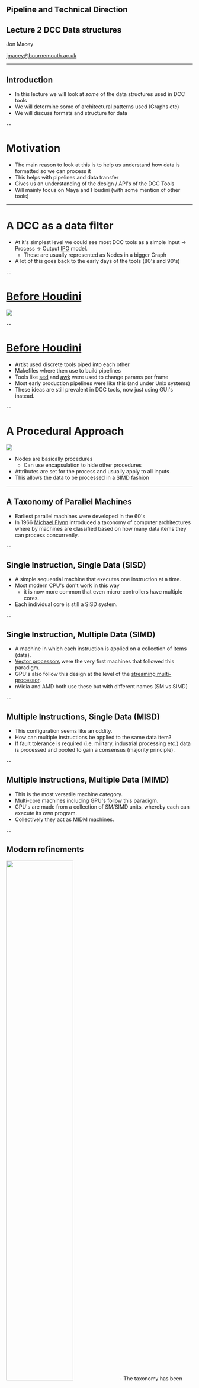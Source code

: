 ## Pipeline and Technical Direction
## Lecture 2 DCC Data structures
Jon Macey

jmacey@bournemouth.ac.uk

---

## Introduction

- In this lecture we will look at _some_ of the data structures used in DCC tools
- We will determine some of architectural patterns used (Graphs etc)
- We will discuss formats and structure for data

--

# Motivation

- The main reason to look at this is to help us understand how data is formatted so we can process it
- This helps with pipelines and data transfer
- Gives us an understanding of the design / API's of the DCC Tools 
- Will mainly focus on Maya and Houdini (with some mention of other tools)

---

# A DCC as a data filter

- At it's simplest level we could see most DCC tools as a simple Input -> Process -> Output [IPO](https://en.wikipedia.org/wiki/IPO_model) model.
  - These are usually represented as Nodes in a bigger Graph
- A lot of this goes back to the early days of the tools (80's and 90's)

--

# [Before Houdini](https://www.youtube.com/watch?v=2YXwg0n9e7E&t=4s&ab_channel=CppCon)

![](images/Hou1.png)

--

# [Before Houdini](https://www.youtube.com/watch?v=2YXwg0n9e7E&t=4s&ab_channel=CppCon)

- Artist used discrete tools piped into each other
- Makefiles where then use to build pipelines
- Tools like [sed](https://www.gnu.org/software/sed/manual/sed.html) and [awk](https://www.gnu.org/software/gawk/manual/gawk.html) were used to change params per frame
- Most early production pipelines were like this (and under Unix systems)
- These ideas are still prevalent in DCC tools, now just using GUI's instead.

--

# A Procedural Approach

![](images/ipo.png)
- Nodes are basically procedures
  - Can use encapsulation to hide other procedures
- Attributes are set for the process and usually apply to all inputs
- This allows the data to be processed in a SIMD fashion


---

## A Taxonomy of Parallel Machines

- Earliest parallel machines were developed in the 60's
- In 1966 [Michael Flynn](https://en.wikipedia.org/wiki/Flynn%27s_taxonomy) introduced a taxonomy of computer architectures where by machines are classified based on how many data items they can process concurrently.

--

## Single Instruction, Single Data (SISD)
- A simple sequential machine that executes one instruction at a time.
- Most modern CPU's don't work in this way
  - it is now more common that even micro-controllers have multiple cores.
- Each individual core is still a SISD system. 

--

## Single Instruction, Multiple Data (SIMD)
- A machine in which each instruction is applied on a collection of items (data).
- [Vector processors](https://en.wikipedia.org/wiki/Vector_processor) were the very first machines that followed this paradigm.
- GPU's also follow this design at the level of the [streaming multi-processor](https://en.wikipedia.org/wiki/Stream_processing). 
- nVidia and AMD both use these but with different names (SM vs SIMD)

--

## Multiple Instructions, Single Data (MISD)
- This configuration seems like an oddity.
- How can multiple instructions be applied to the same data item?
- If fault tolerance is required (i.e. military, industrial processing etc.) data is processed and pooled to gain a consensus (majority principle).

--

## Multiple Instructions, Multiple Data (MIMD)
- This is the most versatile machine category.
- Multi-core machines including GPU's follow this paradigm.
- GPU's are made from a collection of SM/SIMD units, whereby each can execute its own program.
- Collectively they act as MIDM machines.

--


## Modern refinements
<image src="images/flyn.png" width=60%>
- The taxonomy has been refined of the years with added sub categories.
- In particular MIMD can be defined with either Shared or Distributed memory

--

## Shared Memory MIMD
- has universally accessible shared memory space.
- This simplifies transactions that need to take place between CPUs with minimum overhead, but is a bottleneck to scalability.
- Some systems partition memory so each CPU has it's own memory and (slower) access to the non-local memory of other CPUs.
- This is know as Non-Uniform Memory Access ([NUMA](https://en.wikipedia.org/wiki/Non-uniform_memory_access))

--

## Distributed Memory MIMD
- sometime know as "shared nothing MIMD" 
- are machines that communicate by exchanging messages.
- such machines scale well but have a high communication cost.

--

## Current Trends
- Increase the on-chip core count.
  - Addition of new SIMD instruction sets ([SSE](https://en.wikipedia.org/wiki/Streaming_SIMD_Extensions), [MMX](https://en.wikipedia.org/wiki/MMX_(instruction_set), [AVE](https://en.wikipedia.org/wiki/Advanced_Vector_Extensions) [AESNI](https://en.wikipedia.org/wiki/AES_instruction_set))
  - Larger caches.
- Combine heterogeneous cores in the same package, typically CPU and GPU ones.
  - optimized for a different type of task. 
  - AMD's APU ([Accelerated Processing Unit](https://en.wikipedia.org/wiki/AMD_Accelerated_Processing_Unit)) chips. 
  - Intel is also offering OpenCL-based computing on its line of CPUs with integrated graphics chips.

---

# Why does this matter

- Making use of SIMD means we need to layout data in particular ways
- Usually we use SOA formats (Structure of Arrays)
- Internally most DCC's use variants of this
  - They will have their own containers to utilise this data format
- Also influences how the API's (C++ / Python) work and interface with the tools
  - See ```MVectorArray``` (Maya) ```UT_Array``` (Houdini) etc

--

# What no stl:: ?

- stl proposed in 1994 added in 1998
  - Most DCC tools predate this so had their own
- Also allows for internal structures to be optimized
- Usually Array types and other containers
- Strings can also be problematic so optimized

--

## Custom Memory allocation

- internally most DCC will manage memory allocation and layout
  - Either using external tools [jemalloc](https://github.com/jemalloc/jemalloc) or [tbb malloc](https://github.com/oneapi-src/oneTBB)
- Will use page allocation to save on copies down trees

--

# COW
- [Copy on Write](https://en.wikipedia.org/wiki/Copy-on-write) used to save memory
  - DCC's can  move GB's of data around so we try to avoid copies
- Page allocation helps as we can decide what to copy and what to share
- Obvious overhead in code complexity but save memory
  - Usually transparent to the user


---

# DCC structures

- It can be useful to think of most DCC tools having different levels of structures
  - High Level
    - Scene / Pipeline etc
  - Low Level 
    - Geometry + Metadata etc
- State (Undo / Redo is important with Maya API coding for example)

--

# DCC structures

- Most modern DCC tools are node based (Maya Houdin Nuke)
- This is either hidden or part of the workflow (Maya vs Houdini / Nuke)
- Some tools use a more Functional approach (Katana)
- In most cases we have some form of Graph to be evaluated

---

# Maya Graphs

- [Direct Acyclic Graph](https://en.wikipedia.org/wiki/Directed_acyclic_graph)  or DAG object 
  - Any object that can be parented to another object, and can have children parented to it
- DG  [Dependency Graph](https://en.wikipedia.org/wiki/Dependency_graph)
  - Nodes connected together to create an "output"

--

# DAG 

- There are some simple rules with DAG objects :
  - An object can only have one parent at a time.
  - An object cannot be the child of one of own it’s children. 
- DAG is mostly for hierarchial distinctions. 
- Any node which has transform attributes is a DAG object. 
- You can see DAG nodes when the Hypergraph is in the Scene Hierarchy mode.

--

# [Dependency Graph ](https://patents.google.com/patent/US5929864A/en)

- Allows the flow of node data and attributes
Two main important things here, nodes and their attributes. 
  - connect multiple nodes to come up with an output (rendred images, animated geometry, etc.), 
- These connections are basically the scene (with some extra data)
  - this could be serialized to create a new format etc. 

--

# Dependency Graph 

- A DG node is any node that can be connected to other nodes, and they are not necessarily visible in the Scene Hierarchy mode of the Hypergraph
- you can show the Dependency Graph of a particular object by selecting it and clicking the Input and Output Connections mode.

--

# Dependency Graph 

- Nodes have no control over updates (done in a push-pull fashion form Maya request)
- Dirty bit (flag) is used to propagate the need to update via the outputs (the push)
- Maya updates cause data to be pulled to the input nodes (via DataBlocks)

---

# Houdini

- At it's simplest level houdini is a spreadsheet
  - Data within this sheet are the contents feeding the nodes
  - Can be paths to nodes or other geo
  - Attribute Wrangle can add column to spreadsheet
- Can sort of be seen in the .hip file

--

# Houdini Graphs

- Normally, Houdini processes the nodes in a geometry network from top to bottom, feeding the output of each node into the input of the next node
  - Loops were recently introduced to allow more processing
  
<image src="images/HouEval.png" width=40%>

--

# Cooking

- Nodes are evaluated in houdini via cooking (this will resolve the nodes / orders)

<image src="images/cook.png" width=25%>


---

# Low level structures

- most DCC tools store Geo / Mesh data using arrays with index values
  - Vertex data usually float or double
  - Index 32 / 64 bit index values
- Metadata can be added
- Animation data usually values per channel

--

## Acessibility patterns


![](images/Hou2.png)


--

## DCC High level differences

- Houdini has native points (very powerful and core to almost everyting)
  - Points can add attributes (```@P``` ```@pscale``` etc)
- Maya has many low level primitives all of which can represent points.
  - vertices, curve cv's, particles, lattice points, cluster handles, subdiv points etc
  - However as different all have different functions  / function sets
- In Houdini, if its a point, it can be manipulated as a point, regardless of how it was created

--

## Houdini Points

<image src="images/HouPoints.png" width=100%>

--

## Houdini Points

```
node = hou.pwd()
geo = node.geometry()
from random import *

def randP(v=1) :
    return (uniform(-v,v),uniform(-v,v),uniform(-v,v))

p=[]

for i in range(0,20) :
    p.append(randP(5))

geo.createPoints(p)
# adds to the geo spreadsheet
geo.addAttrib(hou.attribType.Point, "Cd", (1.0, 1.0, 1.0))
geo.addAttrib(hou.attribType.Point, "pscale", (2.0))
geo.addAttrib(hou.attribType.Point, 'bogus' , 1)    
# now modify the attributes for all bogus field.
for point in geo.points():
    point.setAttribValue('bogus', randint(0,100))
```

--

## Maya Points

- It is not easy to replicate the previous example in Maya
  - Part of pipeline is choosing the right tool for the job!
- Maya doesn't treat points as first class primitives like Houdini
- Can do some of this using [```nParticles```](https://download.autodesk.com/us/maya/2011help/CommandsPython/nParticle.html)

```
from random import uniform
def randP(v=1) :
    return (uniform(-v,v),uniform(-v,v),uniform(-v,v))
p=[]
for i in range(0,20) :
    p.append(randP(5))    
cmds.nParticle( p=p )
```


---


## References and Links

- [Mark Elendt CPP Con talk on Houdini](https://www.youtube.com/watch?v=2YXwg0n9e7E&t=4s&ab_channel=CppCon)

- [Houdini You're Learning it wrong Matt Estela](https://www.youtube.com/watch?v=KONIvmOELu8&ab_channel=Houdini)

- [Points and Verts and Prims](https://www.tokeru.com/cgwiki/index.php?title=Points_and_Verts_and_Prims)